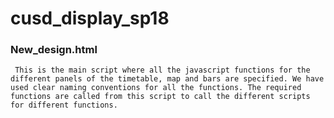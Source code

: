 # cusd_display_sp18

### New_design.html 
     This is the main script where all the javascript functions for the different panels of the timetable, map and bars are specified. We have used clear naming conventions for all the functions. The required functions are called from this script to call the different scripts for different functions.
